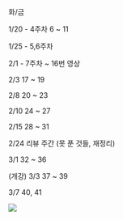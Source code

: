 화/금

1/20 - 4주차
6 ~ 11

1/25 - 5,6주차

2/1 - 7주차
~ 16번 영상

2/3
17 ~ 19

2/8
20 ~ 23

2/10
24 ~ 27

2/15
28 ~ 31

2/24
리뷰 주간
(못 푼 것들, 재정리)

3/1
32 ~ 36

(개강)
3/3
37 ~ 39

3/7
40, 41

![](https://i.imgur.com/jnDlPTN.png)